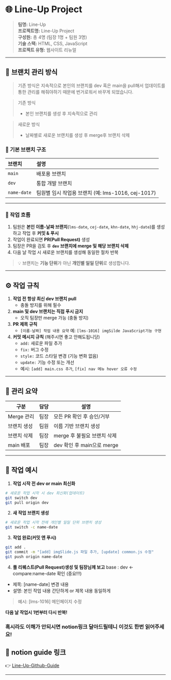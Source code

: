 # 🌐 Line-Up Project

> **팀명:** Line-Up  
> **프로젝트명:** Line-Up Project  
> **구성원:** 총 4명 (팀장 1명 + 팀원 3명)  
> **기술 스택:** HTML, CSS, JavaScript  
> **프로젝트 유형:** 웹사이트 리뉴얼

---

## 🧭 브랜치 관리 방식

> 기존 방식은 지속적으로 본인의 브랜치를 dev 혹은 main을 pull해서 업데이트를 통한 관리를 해줘야하기 때문에 번거로워서 바꾸게 되었습니다.

> 기존 방식
> - 본인 브랜치를 생성 후 지속적으로 관리

> 새로운 방식
> - 날짜별로 새로운 브랜치를 생성 후 merge후 브랜치 삭제

### 🔹 기본 브랜치 구조
| 브랜치 | 설명 |
|:--------|:------|
| `main` | 배포용 브랜치 |
| `dev` | 통합 개발 브랜치 |
| `name-date` | 팀원별 임시 작업용 브랜치 (예: lms-1016, cej-1017) |

---

### 🔸 작업 흐름
1. 팀원은 **본인 이름-날짜 브랜치**(`lms-date`, `cej-date`, `khn-date`, `hhj-date`)를 생성하고 작업 후 **커밋 & 푸시**  
2. 작업이 완료되면 **PR(Pull Request)** 생성  
3. 팀장은 PR을 검토 후 **`dev` 브랜치에 merge 및 해당 브랜치 삭제**  
4. 다음 날 작업 시 새로운 브랜치를 생성해 동일한 절차 반복

> 💡 브랜치는 **기능 단위**가 아닌 **개인별 일일 단위**로 생성합니다.

---

## ⚙️ 작업 규칙

1. **작업 전 항상 최신 dev 브랜치 pull**
   - 충돌 방지를 위해 필수
2. **main 및 dev 브랜치는 직접 푸시 금지**
   - 오직 팀장만 merge 가능 (충돌 방지)
3. **PR 제목 규칙**
   - `[이름-날짜] 작업 내용 요약` 예: `[lms-1016] imgSilde JavaScript기능 구현`
4. **커밋 메시지 규칙** (해주시면 좋고 안해도됩니당)
   - `add:` 새로운 파일 추가  
   - `fix:` 버그 수정  
   - `style:` 코드 스타일 변경 (기능 변화 없음)  
   - `update:` 기능 수정 또는 개선  
   - 예시: `[add] main.css 추가`, `[fix] nav 메뉴 hover 오류 수정`

---

## 📅 관리 요약

| 구분 | 담당 | 설명 |
|------|------|------|
| Merge 관리 | 팀장 | 모든 PR 확인 후 승인/거부 |
| 브랜치 생성 | 팀원 | 이름 기반 브랜치 생성 |
| 브랜치 삭제 | 팀장 | merge 후 불필요 브랜치 삭제 |
| main 배포 | 팀장 | dev 확인 후 main으로 merge |

---

## 📘 작업 예시

1. **작업 시작 전 dev or main 최신화**
```bash
# 새로운 작업 시작 시 dev 최신화(업데이트)
git switch dev
git pull origin dev
```

2. **새 작업 브랜치 생성**
```bash
# 새로운 작업 시작 전에 개인별 일일 단위 브랜치 생성
git switch -c name-date
```

3. **작업 완료(커밋 앤 푸시)**
```bash
git add .
git commit -m "[add] imgSlide.js 파일 추가, [update] common.js 수정"
git push origin name-date
```

4. **풀 리퀘스트(Pull Request)생성 및 팀장님께 보고**
base : dev <- compare:name-date 확인 (중요!!!)
- 제목: [name-date] 변경 내용
- 설명: 본인 작업 내용 간단하게 or 제목 내용 동일하게
> 예시: [lms-1016] 메인페이지 수정

**다음 날 작업시 1번부터 다시 반복!**


### 혹시라도 이해가 안되시면 notion링크 달아드릴테니 이것도 한번 읽어주세요!
## 🔗 notion guide 링크

👉 [Line-Up-Github-Guide](https://www.notion.so/LineUp_Github_Guide-28e0c6e9805780a1b312cb4e77e4af2f?source=copy_link)

---
